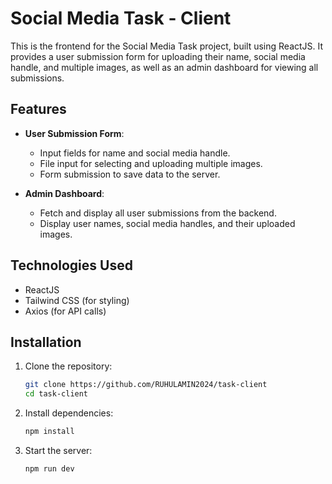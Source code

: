 # Social Media Task - Client

This is the frontend for the Social Media Task project, built using ReactJS. It provides a user submission form for uploading their name, social media handle, and multiple images, as well as an admin dashboard for viewing all submissions.

## Features

- **User Submission Form**:

  - Input fields for name and social media handle.
  - File input for selecting and uploading multiple images.
  - Form submission to save data to the server.

- **Admin Dashboard**:
  - Fetch and display all user submissions from the backend.
  - Display user names, social media handles, and their uploaded images.

## Technologies Used

- ReactJS
- Tailwind CSS (for styling)
- Axios (for API calls)

## Installation

1. Clone the repository:
   ```bash
   git clone https://github.com/RUHULAMIN2024/task-client
   cd task-client
   ```
2. Install dependencies:

   ```bash
   npm install
   ```

3. Start the server:
   ```bash
   npm run dev
   ```
